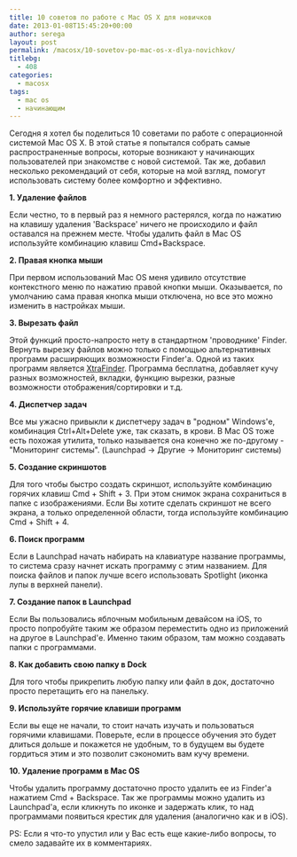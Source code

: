 ```yaml
---
title: 10 советов по работе с Mac OS X для новичков
date: 2013-01-08T15:45:20+00:00
author: serega
layout: post
permalink: /macosx/10-sovetov-po-mac-os-x-dlya-novichkov/
titlebg:
  - 408
categories:
  - macosx
tags:
  - mac os
  - начинающим
---
```


Сегодня я хотел бы поделиться 10 советами по работе с операционной системой Mac OS X. В этой статье я попытался собрать самые распространенные вопросы, которые возникают у начинающих пользователей при знакомстве с новой системой. Так же, добавил несколько рекомендаций от себя, которые на мой взгляд, помогут использовать систему более комфортно и эффективно.

<!--more-->

**1. Удаление файлов**

Если честно, то в первый раз я немного растерялся, когда по нажатию на клавишу удаления 'Backspace' ничего не происходило и файл оставался на прежнем месте. Чтобы удалить файл в Mac OS используйте комбинацию клавиш Cmd+Backspace.

**2. Правая кнопка мыши**

При первом использований Mac OS меня удивило отсутствие контекстного меню по нажатию правой кнопки мыши. Оказывается, по умолчанию сама правая кнопка мыши отключена, но все это можно изменить в настройках мыши.

**3. Вырезать файл**

Этой функций просто-напросто нету в стандартном 'проводнике' Finder. Вернуть вырезку файлов можно только с помощью альтернативных программ расширяющих возможности Finder'a. Одной из таких программ является [XtraFinder](http://www.trankynam.com/xtrafinder/). Программа бесплатна, добавляет кучу разных возможностей, вкладки, функцию вырезки, разные возможности отображения/сортировки и т.д.

**4. Диспетчер задач**

Все мы ужасно привыкли к диспетчеру задач в "родном" Windows'е, комбинация Ctrl+Alt+Delete уже, так сказать, в крови. В Mac OS тоже есть похожая утилита, только называется она конечно же по-другому - "Мониторинг системы". (Launchpad -> Другие -> Мониторинг системы)


**5. Создание скриншотов**

Для того чтобы быстро создать скриншот, используйте комбинацию горячих клавиш Cmd + Shift + 3. При этом снимок экрана сохраниться в папке с изображениями. Если Вы хотите сделать скриншот не всего экрана, а только определенной области, тогда используйте комбинацию Cmd + Shift + 4.

**6. Поиск программ**

Если в Launchpad начать набирать на клавиатуре название программы, то система сразу начнет искать программу с этим названием. Для поиска файлов и папок лучше всего использовать Spotlight (иконка лупы в верхней панели).


**7. Создание папок в Launchpad**

Если Вы пользовались яблочным мобильным девайсом на iOS, то просто попробуйте таким же образом переместить одно из приложений на другое в Launchpad'е. Именно таким образом, там можно создавать папки с программами.

**8. Как добавить свою папку в Dock**

Для того чтобы прикрепить любую папку или файл в док, достаточно просто перетащить его на панельку.

**9. Используйте горячие клавиши программ**

Если вы еще не начали, то стоит начать изучать и пользоваться горячими клавишами. Поверьте, если в процессе обучения это будет длиться дольше и покажется не удобным, то в будущем вы будете гордиться этим и это позволит сэкономить вам кучу времени.


**10. Удаление программ в Mac OS**

Чтобы удалить программу достаточно просто удалить ее из Finder'a нажатием Cmd + Backspace. Так же программы можно удалить из Launchpad'а, если кликнуть по иконке и задержать клик, то над программами появиться крестик для удаления (аналогично как и в iOS).


PS: Если я что-то упустил или у Вас есть еще какие-либо вопросы, то смело задавайте их в комментариях.